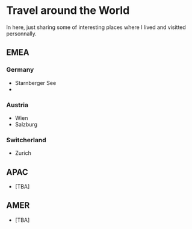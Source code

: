 # Travel around the World

In here, just sharing some of interesting places where I lived and visitted personnally.

## EMEA

### Germany

- Starnberger See
- 

### Austria

- Wien
- Salzburg


### Switcherland

- Zurich


## APAC

   - [TBA]


## AMER

   - [TBA]